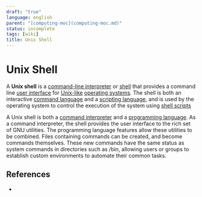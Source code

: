 ```yaml
---
draft: "true"
language: english
parent: "[computing-moc](computing-moc.md)"
status: incomplete
tags: [wiki]
title: Unix Shell
---
```


# Unix Shell

A **Unix shell** is a [command-line interpreter](https://en.wikipedia.org/wiki/Command-line_interface#Command-line_interpreter "Command-line interface") or [shell](<https://en.wikipedia.org/wiki/Shell_(computing)> "Shell (computing)") that provides a command line [user interface](https://en.wikipedia.org/wiki/User_interface "User interface") for [Unix-like](https://en.wikipedia.org/wiki/Unix-like "Unix-like") [operating systems](https://en.wikipedia.org/wiki/Operating_system "Operating system"). The shell is both an interactive [command language](https://en.wikipedia.org/wiki/Command_language "Command language") and a [scripting language](https://en.wikipedia.org/wiki/Scripting_language "Scripting language"), and is used by the operating system to control the execution of the system using [shell scripts](https://en.wikipedia.org/wiki/Shell_script)

A Unix shell is both a [command interpreter](command%20interpreter) and a [programming language](programming%20language). As a command interpreter, the shell provides the user interface to the rich set of GNU utilities. The programming language features allow these utilities to be combined. Files containing commands can be created, and become commands themselves. These new commands have the same status as system commands in directories such as /bin, allowing users or groups to establish custom environments to automate their common tasks.

## References

-

